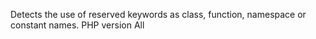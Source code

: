 Detects the use of reserved keywords as class, function, namespace or constant names.
PHP version All